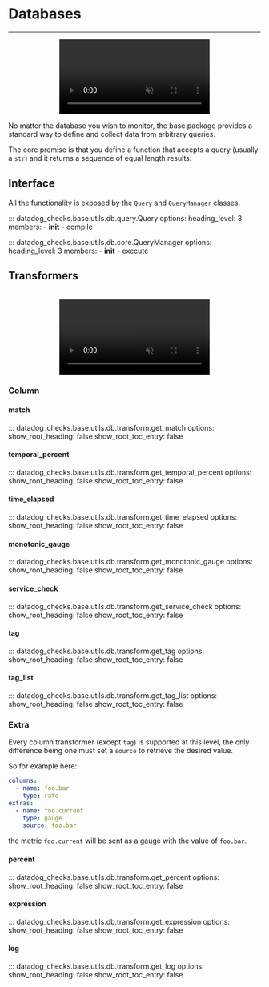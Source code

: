 # Databases

-----

<div align="center">
    <video preload="auto" autoplay loop muted>
        <source src="https://media.giphy.com/media/dIBLtolI6axTGIGopo/giphy.mp4" type="video/mp4"></source>
    </video>
</div>

No matter the database you wish to monitor, the base package provides a standard way to define and collect data from arbitrary queries.

The core premise is that you define a function that accepts a query (usually a `str`) and it returns a sequence of equal length results.

## Interface

All the functionality is exposed by the `Query` and `QueryManager` classes.

::: datadog_checks.base.utils.db.query.Query
    options:
      heading_level: 3
      members:
        - __init__
        - compile

::: datadog_checks.base.utils.db.core.QueryManager
    options:
      heading_level: 3
      members:
        - __init__
        - execute

## Transformers

<br>

<div align="center">
    <video preload="auto" autoplay loop muted>
        <source src="https://media.giphy.com/media/3RX9sUVwyCFSo/giphy.mp4" type="video/mp4"></source>
    </video>
</div>

### Column

#### match

::: datadog_checks.base.utils.db.transform.get_match
    options:
      show_root_heading: false
      show_root_toc_entry: false

#### temporal_percent

::: datadog_checks.base.utils.db.transform.get_temporal_percent
    options:
      show_root_heading: false
      show_root_toc_entry: false

#### time_elapsed

::: datadog_checks.base.utils.db.transform.get_time_elapsed
    options:
      show_root_heading: false
      show_root_toc_entry: false

#### monotonic_gauge

::: datadog_checks.base.utils.db.transform.get_monotonic_gauge
    options:
      show_root_heading: false
      show_root_toc_entry: false

#### service_check

::: datadog_checks.base.utils.db.transform.get_service_check
    options:
      show_root_heading: false
      show_root_toc_entry: false

#### tag

::: datadog_checks.base.utils.db.transform.get_tag
    options:
      show_root_heading: false
      show_root_toc_entry: false

#### tag_list

::: datadog_checks.base.utils.db.transform.get_tag_list
    options:
      show_root_heading: false
      show_root_toc_entry: false

### Extra

Every column transformer (except `tag`) is supported at this level, the only
difference being one must set a `source` to retrieve the desired value.

So for example here:

```yaml
columns:
  - name: foo.bar
    type: rate
extras:
  - name: foo.current
    type: gauge
    source: foo.bar
```

the metric `foo.current` will be sent as a gauge with the value of `foo.bar`.

#### percent

::: datadog_checks.base.utils.db.transform.get_percent
    options:
      show_root_heading: false
      show_root_toc_entry: false

#### expression

::: datadog_checks.base.utils.db.transform.get_expression
    options:
      show_root_heading: false
      show_root_toc_entry: false

#### log

::: datadog_checks.base.utils.db.transform.get_log
    options:
      show_root_heading: false
      show_root_toc_entry: false
